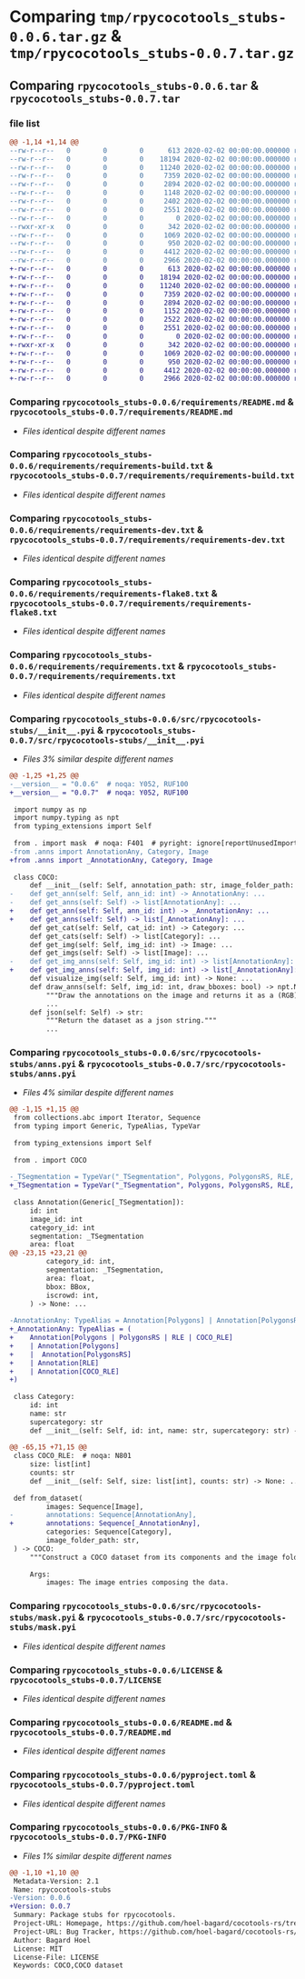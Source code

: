 # Comparing `tmp/rpycocotools_stubs-0.0.6.tar.gz` & `tmp/rpycocotools_stubs-0.0.7.tar.gz`

## Comparing `rpycocotools_stubs-0.0.6.tar` & `rpycocotools_stubs-0.0.7.tar`

### file list

```diff
@@ -1,14 +1,14 @@
--rw-r--r--   0        0        0      613 2020-02-02 00:00:00.000000 rpycocotools_stubs-0.0.6/requirements/README.md
--rw-r--r--   0        0        0    18194 2020-02-02 00:00:00.000000 rpycocotools_stubs-0.0.6/requirements/requirements-build.txt
--rw-r--r--   0        0        0    11240 2020-02-02 00:00:00.000000 rpycocotools_stubs-0.0.6/requirements/requirements-dev.txt
--rw-r--r--   0        0        0     7359 2020-02-02 00:00:00.000000 rpycocotools_stubs-0.0.6/requirements/requirements-flake8.txt
--rw-r--r--   0        0        0     2894 2020-02-02 00:00:00.000000 rpycocotools_stubs-0.0.6/requirements/requirements.txt
--rw-r--r--   0        0        0     1148 2020-02-02 00:00:00.000000 rpycocotools_stubs-0.0.6/src/rpycocotools-stubs/__init__.pyi
--rw-r--r--   0        0        0     2402 2020-02-02 00:00:00.000000 rpycocotools_stubs-0.0.6/src/rpycocotools-stubs/anns.pyi
--rw-r--r--   0        0        0     2551 2020-02-02 00:00:00.000000 rpycocotools_stubs-0.0.6/src/rpycocotools-stubs/mask.pyi
--rw-r--r--   0        0        0        0 2020-02-02 00:00:00.000000 rpycocotools_stubs-0.0.6/src/rpycocotools-stubs/py.typed
--rwxr-xr-x   0        0        0      342 2020-02-02 00:00:00.000000 rpycocotools_stubs-0.0.6/.gitignore
--rw-r--r--   0        0        0     1069 2020-02-02 00:00:00.000000 rpycocotools_stubs-0.0.6/LICENSE
--rw-r--r--   0        0        0      950 2020-02-02 00:00:00.000000 rpycocotools_stubs-0.0.6/README.md
--rw-r--r--   0        0        0     4412 2020-02-02 00:00:00.000000 rpycocotools_stubs-0.0.6/pyproject.toml
--rw-r--r--   0        0        0     2966 2020-02-02 00:00:00.000000 rpycocotools_stubs-0.0.6/PKG-INFO
+-rw-r--r--   0        0        0      613 2020-02-02 00:00:00.000000 rpycocotools_stubs-0.0.7/requirements/README.md
+-rw-r--r--   0        0        0    18194 2020-02-02 00:00:00.000000 rpycocotools_stubs-0.0.7/requirements/requirements-build.txt
+-rw-r--r--   0        0        0    11240 2020-02-02 00:00:00.000000 rpycocotools_stubs-0.0.7/requirements/requirements-dev.txt
+-rw-r--r--   0        0        0     7359 2020-02-02 00:00:00.000000 rpycocotools_stubs-0.0.7/requirements/requirements-flake8.txt
+-rw-r--r--   0        0        0     2894 2020-02-02 00:00:00.000000 rpycocotools_stubs-0.0.7/requirements/requirements.txt
+-rw-r--r--   0        0        0     1152 2020-02-02 00:00:00.000000 rpycocotools_stubs-0.0.7/src/rpycocotools-stubs/__init__.pyi
+-rw-r--r--   0        0        0     2522 2020-02-02 00:00:00.000000 rpycocotools_stubs-0.0.7/src/rpycocotools-stubs/anns.pyi
+-rw-r--r--   0        0        0     2551 2020-02-02 00:00:00.000000 rpycocotools_stubs-0.0.7/src/rpycocotools-stubs/mask.pyi
+-rw-r--r--   0        0        0        0 2020-02-02 00:00:00.000000 rpycocotools_stubs-0.0.7/src/rpycocotools-stubs/py.typed
+-rwxr-xr-x   0        0        0      342 2020-02-02 00:00:00.000000 rpycocotools_stubs-0.0.7/.gitignore
+-rw-r--r--   0        0        0     1069 2020-02-02 00:00:00.000000 rpycocotools_stubs-0.0.7/LICENSE
+-rw-r--r--   0        0        0      950 2020-02-02 00:00:00.000000 rpycocotools_stubs-0.0.7/README.md
+-rw-r--r--   0        0        0     4412 2020-02-02 00:00:00.000000 rpycocotools_stubs-0.0.7/pyproject.toml
+-rw-r--r--   0        0        0     2966 2020-02-02 00:00:00.000000 rpycocotools_stubs-0.0.7/PKG-INFO
```

### Comparing `rpycocotools_stubs-0.0.6/requirements/README.md` & `rpycocotools_stubs-0.0.7/requirements/README.md`

 * *Files identical despite different names*

### Comparing `rpycocotools_stubs-0.0.6/requirements/requirements-build.txt` & `rpycocotools_stubs-0.0.7/requirements/requirements-build.txt`

 * *Files identical despite different names*

### Comparing `rpycocotools_stubs-0.0.6/requirements/requirements-dev.txt` & `rpycocotools_stubs-0.0.7/requirements/requirements-dev.txt`

 * *Files identical despite different names*

### Comparing `rpycocotools_stubs-0.0.6/requirements/requirements-flake8.txt` & `rpycocotools_stubs-0.0.7/requirements/requirements-flake8.txt`

 * *Files identical despite different names*

### Comparing `rpycocotools_stubs-0.0.6/requirements/requirements.txt` & `rpycocotools_stubs-0.0.7/requirements/requirements.txt`

 * *Files identical despite different names*

### Comparing `rpycocotools_stubs-0.0.6/src/rpycocotools-stubs/__init__.pyi` & `rpycocotools_stubs-0.0.7/src/rpycocotools-stubs/__init__.pyi`

 * *Files 3% similar despite different names*

```diff
@@ -1,25 +1,25 @@
-__version__ = "0.0.6"  # noqa: Y052, RUF100
+__version__ = "0.0.7"  # noqa: Y052, RUF100
 
 import numpy as np
 import numpy.typing as npt
 from typing_extensions import Self
 
 from . import mask  # noqa: F401  # pyright: ignore[reportUnusedImport]
-from .anns import AnnotationAny, Category, Image
+from .anns import _AnnotationAny, Category, Image
 
 class COCO:
     def __init__(self: Self, annotation_path: str, image_folder_path: str) -> None: ...
-    def get_ann(self: Self, ann_id: int) -> AnnotationAny: ...
-    def get_anns(self: Self) -> list[AnnotationAny]: ...
+    def get_ann(self: Self, ann_id: int) -> _AnnotationAny: ...
+    def get_anns(self: Self) -> list[_AnnotationAny]: ...
     def get_cat(self: Self, cat_id: int) -> Category: ...
     def get_cats(self: Self) -> list[Category]: ...
     def get_img(self: Self, img_id: int) -> Image: ...
     def get_imgs(self: Self) -> list[Image]: ...
-    def get_img_anns(self: Self, img_id: int) -> list[AnnotationAny]: ...
+    def get_img_anns(self: Self, img_id: int) -> list[_AnnotationAny]: ...
     def visualize_img(self: Self, img_id: int) -> None: ...
     def draw_anns(self: Self, img_id: int, draw_bboxes: bool) -> npt.NDArray[np.uint8]:
         """Draw the annotations on the image and returns it as a (RGB) numpy array."""
         ...
     def json(self: Self) -> str:
         """Return the dataset as a json string."""
         ...
```

### Comparing `rpycocotools_stubs-0.0.6/src/rpycocotools-stubs/anns.pyi` & `rpycocotools_stubs-0.0.7/src/rpycocotools-stubs/anns.pyi`

 * *Files 4% similar despite different names*

```diff
@@ -1,15 +1,15 @@
 from collections.abc import Iterator, Sequence
 from typing import Generic, TypeAlias, TypeVar
 
 from typing_extensions import Self
 
 from . import COCO
 
-_TSegmentation = TypeVar("_TSegmentation", Polygons, PolygonsRS, RLE, COCO_RLE)
+_TSegmentation = TypeVar("_TSegmentation", Polygons, PolygonsRS, RLE, COCO_RLE, Polygons | PolygonsRS | RLE | COCO_RLE)
 
 class Annotation(Generic[_TSegmentation]):
     id: int
     image_id: int
     category_id: int
     segmentation: _TSegmentation
     area: float
@@ -23,15 +23,21 @@
         category_id: int,
         segmentation: _TSegmentation,
         area: float,
         bbox: BBox,
         iscrowd: int,
     ) -> None: ...
 
-AnnotationAny: TypeAlias = Annotation[Polygons] | Annotation[PolygonsRS] | Annotation[RLE] | Annotation[COCO_RLE]
+_AnnotationAny: TypeAlias = (
+    Annotation[Polygons | PolygonsRS | RLE | COCO_RLE]
+    | Annotation[Polygons]
+    |  Annotation[PolygonsRS]
+    | Annotation[RLE]
+    | Annotation[COCO_RLE]
+)
 
 class Category:
     id: int
     name: str
     supercategory: str
     def __init__(self: Self, id: int, name: str, supercategory: str) -> None: ...
 
@@ -65,15 +71,15 @@
 class COCO_RLE:  # noqa: N801
     size: list[int]
     counts: str
     def __init__(self: Self, size: list[int], counts: str) -> None: ...
 
 def from_dataset(
         images: Sequence[Image],
-        annotations: Sequence[AnnotationAny],
+        annotations: Sequence[_AnnotationAny],
         categories: Sequence[Category],
         image_folder_path: str,
 ) -> COCO:
     """Construct a COCO dataset from its components and the image folder.
 
     Args:
         images: The image entries composing the data.
```

### Comparing `rpycocotools_stubs-0.0.6/src/rpycocotools-stubs/mask.pyi` & `rpycocotools_stubs-0.0.7/src/rpycocotools-stubs/mask.pyi`

 * *Files identical despite different names*

### Comparing `rpycocotools_stubs-0.0.6/LICENSE` & `rpycocotools_stubs-0.0.7/LICENSE`

 * *Files identical despite different names*

### Comparing `rpycocotools_stubs-0.0.6/README.md` & `rpycocotools_stubs-0.0.7/README.md`

 * *Files identical despite different names*

### Comparing `rpycocotools_stubs-0.0.6/pyproject.toml` & `rpycocotools_stubs-0.0.7/pyproject.toml`

 * *Files identical despite different names*

### Comparing `rpycocotools_stubs-0.0.6/PKG-INFO` & `rpycocotools_stubs-0.0.7/PKG-INFO`

 * *Files 1% similar despite different names*

```diff
@@ -1,10 +1,10 @@
 Metadata-Version: 2.1
 Name: rpycocotools-stubs
-Version: 0.0.6
+Version: 0.0.7
 Summary: Package stubs for rpycocotools.
 Project-URL: Homepage, https://github.com/hoel-bagard/cocotools-rs/tree/master/rpycocotools-stubs
 Project-URL: Bug Tracker, https://github.com/hoel-bagard/cocotools-rs/issues
 Author: Bagard Hoel
 License: MIT
 License-File: LICENSE
 Keywords: COCO,COCO dataset
```

